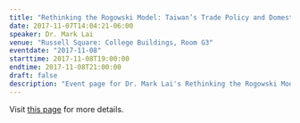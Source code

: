 ```yaml
---
title: "Rethinking the Rogowski Model: Taiwan’s Trade Policy and Domestic Political Alignment 1996-2008 and Beyond"
date: 2017-11-07T14:04:21-06:00
speaker: Dr. Mark Lai
venue: "Russell Square: College Buildings, Room G3"
eventdate: "2017-11-08"
starttime: 2017-11-08T19:00:00
endtime: 2017-11-08T21:00:00
draft: false
description: "Event page for Dr. Mark Lai's Rethinking the Rogowski Model at SOAS, 8 November 2017"
---
```


Visit [this page](https://www.soas.ac.uk/taiwanstudies/events/08nov2017-rethinking-the-rogowski-model-taiwans-trade-policy-and-domestic-political-alignment-1996-2.html) for more details.
